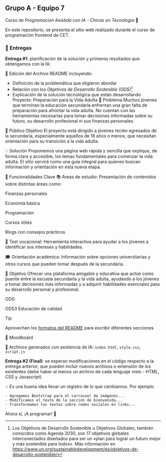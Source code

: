 ## Grupo A - Equipo 7
_Curso de Programación Asistida con IA - Chicas en Tecnología_ 🚀

En este repositorio, se presenta el sitio web realizado durante el curso de programación frontend de CET.

### 📄 Entregas
**Entrega #1**: planificación de la solución y primeros resultados que obtengamos con la IA:

📝 Edición del Archivo README incluyendo:
- Definición de la problemática que eligieron abordar
- Relación con los *Objetivos de Desarrollo Sostenible (ODS)*[^1]
- Explicación de la solución tecnológica que están desarrollando
Proyecto: Preparación para la Vida Adulta
🧩 Problema
Muchos jóvenes que terminan la educación secundaria enfrentan una gran falta de preparación para afrontar la vida adulta. No cuentan con las herramientas necesarias para tomar decisiones informadas sobre su futuro, su desarrollo profesional ni sus finanzas personales.

🎯 Público Objetivo
El proyecto está dirigido a jóvenes recién egresados de la secundaria, especialmente aquellos de 18 años o menos, que necesitan orientación para su transición a la vida adulta.

💡 Solución
Proponemos una página web rápida y sencilla que explique, de forma clara y accesible, los temas fundamentales para comenzar la vida adulta. El sitio servirá como una guía integral para quienes buscan información y orientación en esta nueva etapa.

🔑 Funcionalidades Clave
📚 Áreas de estudio: Presentación de contenidos sobre distintas áreas como:

Finanzas personales

Economía básica

Programación

Cursos útiles

Blogs con consejos prácticos

🧭 Test vocacional: Herramienta interactiva para ayudar a los jóvenes a identificar sus intereses y habilidades.

🎓 Orientación académica: Información sobre opciones universitarias y otros cursos que pueden tomar después de la secundaria.

🚀 Objetivo
Ofrecer una plataforma amigable y educativa que actúe como puente entre la escuela secundaria y la vida adulta, ayudando a los jóvenes a tomar decisiones más informadas y a adquirir habilidades esenciales para su desarrollo personal y profesional.

ODS:

ODS3 Educación de calidad










> [!TIP]
> Aprovechen los [formatos del README](https://docs.github.com/es/get-started/writing-on-github/getting-started-with-writing-and-formatting-on-github/basic-writing-and-formatting-syntax) para escribir diferentes secciones

🎨 Moodboard

🧩 Archivos generados con asistencia de IA: ```index.html```, ```style.css```, ```script.js```


**Entrega #2 (Final)**: se esperan modificaciones en el código respecto a la entrega anterior, que pueden incluir nuevos archivos o extensión de los existentes (debe haber al menos un archivo de cada lenguaje visto - HTML, CSS y Javascript)

💡 Es una buena idea llevar un registro de lo que cambiamos. Por ejemplo
```
- Agregamos Bootstrap para el carrousel de imágenes...
- Modificamos el texto de la sección de bienvenida...
- Transformamos los textos sobre redes sociales en links...
```

Ahora si, ¡A programar! 🚀


[^1]: Los Objetivos de Desarrollo Sostenible u Objetivos Globales, también conocidos como Agenda 2030, son 17 objetivos globales interconectados diseñados para ser un «plan para lograr un futuro mejor y más sostenible para todos». Más información en https://www.un.org/sustainabledevelopment/es/objetivos-de-desarrollo-sostenible/
